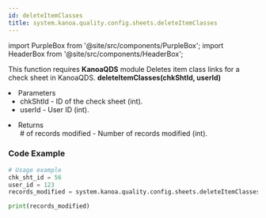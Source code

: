 ```yaml
---
id: deleteItemClasses
title: system.kanoa.quality.config.sheets.deleteItemClasses
---
```


import PurpleBox from '@site/src/components/PurpleBox';
import HeaderBox from '@site/src/components/HeaderBox';

<PurpleBox>This function requires <b>KanoaQDS</b> module</PurpleBox>
<HeaderBox header="Description">Deletes item class links for a check sheet in KanoaQDS.</HeaderBox>
<HeaderBox header="Syntax">
    <b>deleteItemClasses(chkShtId, userId)</b>
    <li> Parameters <br />
        <ul>
            <li>chkShtId - ID of the check sheet (int).</li>
            <li>userId - User ID (int).</li>
        </ul>
    </li>
    <li> Returns <br />
        <ul># of records modified - Number of records modified (int).</ul>
    </li>
</HeaderBox>

### Code Example
```python
# Usage example
chk_sht_id = 56
user_id = 123
records_modified = system.kanoa.quality.config.sheets.deleteItemClasses(chkShtId=chk_sht_id, userId=user_id)

print(records_modified)
